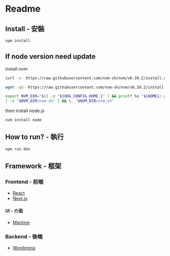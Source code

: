 # Readme

## Install - 安裝
```bash
npm install
```

## If node version need update
install nvm
```bash
curl -o- https://raw.githubusercontent.com/nvm-sh/nvm/v0.39.2/install.sh | bash
```
```bash
wget -qO- https://raw.githubusercontent.com/nvm-sh/nvm/v0.39.2/install.sh | bash
```
```bash
export NVM_DIR="$([ -z "${XDG_CONFIG_HOME-}" ] && printf %s "${HOME}/.nvm" || printf %s "${XDG_CONFIG_HOME}/nvm")"
[ -s "$NVM_DIR/nvm.sh" ] && \. "$NVM_DIR/nvm.sh"
```

then install node.js
```bash
nvm install node
```




## How to run? - 執行

```bash
npm run dev
```

## Framework - 框架

### Frontend - 前端

- [React](https://reactjs.org/)
- [Next.js](https://nextjs.org/)

#### UI - 介面

- [Mantine](https://mantine.dev/)

### Backend - 後端

- [Wordpress](https://wordpress.org/)
